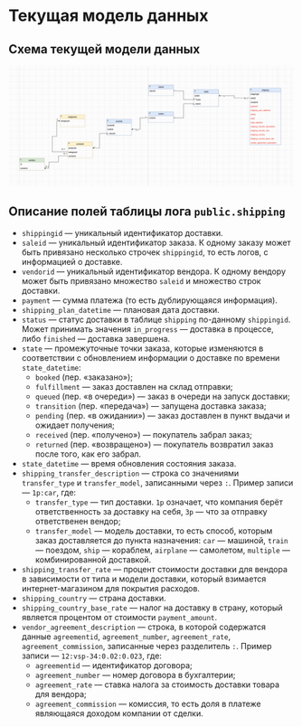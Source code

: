 # Текущая модель данных

## Схема текущей модели данных

![Схема текущей модели данных](data/initial_datamodel_er.png)

## Описание полей таблицы лога `public.shipping`

+ `shippingid` — уникальный идентификатор доставки.
+ `saleid` — уникальный идентификатор заказа. К одному заказу может быть привязано несколько строчек `shippingid`, то есть логов, с информацией о доставке.
+ `vendorid` — уникальный идентификатор вендора. К одному вендору может быть привязано множество `saleid` и множество строк доставки.
+ `payment` — сумма платежа (то есть дублирующаяся информация).
+ `shipping_plan_datetime` — плановая дата доставки.
+ `status` — статус доставки в таблице `shipping` по-данному `shippingid`. Может принимать значения `in_progress` — доставка в процессе, либо `finished` — доставка завершена.
+ `state` — промежуточные точки заказа, которые изменяются в соответствии с обновлением информации о доставке по времени `state_datetime`:
    + `booked` (пер. «заказано»);
    + `fulfillment` — заказ доставлен на склад отправки;
    + `queued` (пер. «в очереди») — заказ в очереди на запуск доставки;
    + `transition` (пер. «передача») — запущена доставка заказа;
    + `pending` (пер. «в ожидании») — заказ доставлен в пункт выдачи и ожидает получения;
    + `received` (пер. «получено») — покупатель забрал заказ;
    + `returned` (пер. «возвращено») — покупатель возвратил заказ после того, как его забрал.
+ `state_datetime` — время обновления состояния заказа.
+ `shipping_transfer_description` — строка со значениями `transfer_type` и `transfer_model`, записанными через `:`. Пример записи — `1p:car`, где:
    + `transfer_type` — тип доставки. `1p` означает, что компания берёт ответственность за доставку на себя, `3p` — что за отправку ответственен вендор;
    + `transfer_model` — модель доставки, то есть способ, которым заказ доставляется до пункта назначения: `car` — машиной, `train` — поездом, `ship` — кораблем, `airplane` — самолетом, `multiple` — комбинированной доставкой.
+ `shipping_transfer_rate` — процент стоимости доставки для вендора в зависимости от типа и модели доставки, который взимается интернет-магазином для покрытия расходов.
+ `shipping_country` — страна доставки.
+ `shipping_country_base_rate` — налог на доставку в страну, который является процентом от стоимости `payment_amount`.
+ `vendor_agreement_description` — строка, в которой содержатся данные `agreementid`, `agreement_number`, `agreement_rate`, `agreement_commission`, записанные через разделитель `:`. Пример записи — `12:vsp-34:0.02:0.023`, где:
    + `agreementid` — идентификатор договора;
    + `agreement_number` — номер договора в бухгалтерии;
    + `agreement_rate` — ставка налога за стоимость доставки товара для вендора;
    + `agreement_commission` — комиссия, то есть доля в платеже являющаяся доходом компании от сделки.
